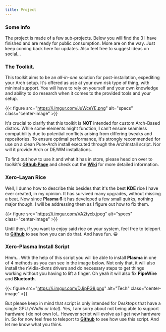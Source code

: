 ```yaml
---
title: Project
---
```


### Some Info

The project is made of a few sub-projects. Below you will find the 3 I have finished and are ready for public consumption. More are on the way. Just keep coming back here for updates. Also feel free to suggest ideas on social...

### The Toolkit.

This toolkit aims to be an _all-in-one_ solution for post-installation, expediting your Arch setup. It's offered as use at your own risk type of thing, with minimal support. You will have to rely on yourself and your own knowledge and ability to do research when it comes to the provided tools and your setup.

{{< figure src="https://i.imgur.com/JuWceYE.png" alt="specs" class="center-image" >}}<br />

It's crucial to clarify that this toolkit is **NOT** intended for custom Arch-Based distros. While some elements might function, I can't ensure seamless compatibility due to potential conflicts arising from differing tweaks and repositories. To ensure optimal performance, it's strongly recommended for use on a clean Pure-Arch install executed through the ArchInstall script. Nor will it provide Arch or DE/WM installations.

To find out how to use it and what it has in store, please head on over to toolkit's [**Github Page**](https://github.com/xerolinux/xlapit-cli) and check out the [**Wiki**](https://github.com/xerolinux/xlapit-cli/wiki/Toolkit-Features) for more detailed information.

### Xero-Layan Rice

Well, I dunno how to describe this besides that it's the best **KDE** rice I have ever created, in my opinion. It has survived many upgrades, without missing a beat. Now since **Plasma 6** it has developed a few small quirks, nothing major though. I will be addressing them as I figure out how to fix them.

{{< figure src="https://i.imgur.com/VA2tycb.jpeg" alt="specs" class="center-image" >}}<br />

Until then, if you want to enjoy said rice on your system, feel free to teleport to [**Github**](https://github.com/xerolinux/xero-layan-git) to see how you can do that. And have fun. 😀

### Xero-Plasma Install Script

Hmm... With the help of this script you will be able to install **Plasma** in one of 4 methods as you can see in the image below. Not only that, it will also install the nVidia-dkms drivers and do necessary steps to get things working without you having to lift a finger. Oh yeah it will also fix **PipeWire** and **Bluetooth**.

{{< figure src="https://i.imgur.com/DJjpFG8.png" alt="Tech" class="center-image" >}}<br />

But please keep in mind that script is only intended for *Desktops* that have a single GPU _(nVidia or Intel)_. Yes, I am sorry about not being able to support hardware I do not own lol.. However script will evolve as I get new hardware in. So for now feel free to teleport to [**Github**](https://github.com/xerolinux/xero-plasma) to see how use this script. And let me know what you think.
